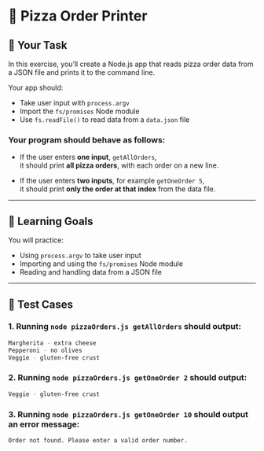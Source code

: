 # 🍕 Pizza Order Printer

## 📌 Your Task

In this exercise, you’ll create a Node.js app that reads pizza order data from a JSON file and prints it to the command line.  

Your app should:

- Take user input with `process.argv`
- Import the `fs/promises` Node module
- Use `fs.readFile()` to read data from a `data.json` file

### Your program should behave as follows:

- If the user enters **one input**, `getAllOrders`,  
  it should print **all pizza orders**, with each order on a new line.

- If the user enters **two inputs**, for example `getOneOrder 5`,  
  it should print **only the order at that index** from the data file.

---

## 🧠 Learning Goals

You will practice:

* Using `process.argv` to take user input
* Importing and using the `fs/promises` Node module
* Reading and handling data from a JSON file

---

## 📖 Test Cases

### 1. Running `node pizzaOrders.js getAllOrders` should output:
```bash
Margherita - extra cheese
Pepperoni - no olives
Veggie - gluten-free crust
```

### 2. Running `node pizzaOrders.js getOneOrder 2` should output:
```bash
Veggie - gluten-free crust
```

### 3. Running `node pizzaOrders.js getOneOrder 10` should output an error message:
```bash
Order not found. Please enter a valid order number.
```
